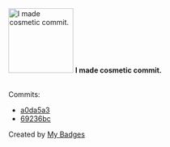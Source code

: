 <img src="https://my-badges.github.io/my-badges/cosmetic-commit.png" alt="I made cosmetic commit." title="I made cosmetic commit." width="128">
<strong>I made cosmetic commit.</strong>
<br><br>

Commits:

- <a href="https://github.com/EuDs63/postkid/commit/a0da5a30018df94316469319aeaeb8eed0487c64">a0da5a3</a>
- <a href="https://github.com/EuDs63/ncmTranslatorScript_python/commit/69236bc312f5028dd1a92d8ab6a4eb30270fc608">69236bc</a>


Created by <a href="https://github.com/my-badges/my-badges">My Badges</a>